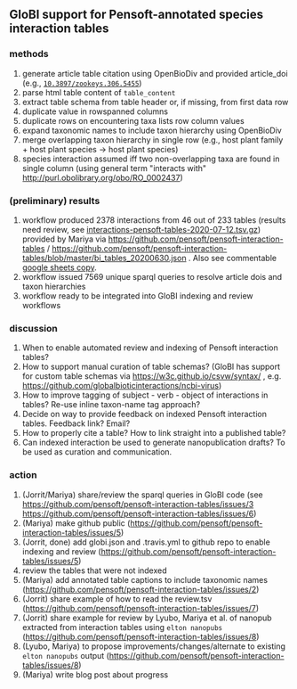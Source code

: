 
## GloBI support for Pensoft-annotated species interaction tables

### methods
1. generate article table citation using OpenBioDiv and provided article_doi (e.g., [```10.3897/zookeys.306.5455```](https://doi.org/10.3897/zookeys.306.5455))
1. parse html table content of ```table_content```
1. extract table schema from table header or, if missing, from first data row
1. duplicate value in rowspanned columns 
1. duplicate rows on encountering taxa lists row column values
1. expand taxonomic names to include taxon hierarchy using OpenBioDiv
1. merge overlapping taxon hierarchy in single row (e.g., host plant family + host plant species -> host plant species)
1. species interaction assumed iff two non-overlapping taxa are found in single column (using general term "interacts with" http://purl.obolibrary.org/obo/RO_0002437)

### (preliminary) results
1. workflow produced 2378 interactions from 46 out of 233 tables (results need review, see [interactions-pensoft-tables-2020-07-12.tsv.gz](interactions-pensoft-tables-2020-07-12.tsv.gz)) provided by Mariya via https://github.com/pensoft/pensoft-interaction-tables / https://github.com/pensoft/pensoft-interaction-tables/blob/master/bi_tables_20200630.json . Also see commentable [google sheets copy](https://docs.google.com/spreadsheets/d/1cXf_8WIgQzPDB0dxfHsiNZHw8Szprq2UB12R5_Qe1mk/edit?usp=sharing).
1. workflow issued 7569 unique sparql queries to resolve article dois and taxon hierarchies
1. workflow ready to be integrated into GloBI indexing and review workflows

### discussion
1. When to enable automated review and indexing of Pensoft interaction tables? 
2. How to support manual curation of table schemas? (GloBI has support for custom table schemas via https://w3c.github.io/csvw/syntax/ , e.g. https://github.com/globalbioticinteractions/ncbi-virus)
3. How to improve tagging of subject - verb - object of interactions in tables? Re-use inline taxon-name tag approach?
4. Decide on way to provide feedback on indexed Pensoft interaction tables. Feedback link? Email? 
5. How to properly cite a table? How to link straight into a published table? 
6. Can indexed interaction be used to generate nanopublication drafts? To be used as curation and communication. 

### action 

1. (Jorrit/Mariya) share/review the sparql queries in GloBI code (see https://github.com/pensoft/pensoft-interaction-tables/issues/3 https://github.com/pensoft/pensoft-interaction-tables/issues/6)
1. (Mariya) make github public (https://github.com/pensoft/pensoft-interaction-tables/issues/5)
1. (Jorrit, done) add globi.json and .travis.yml to github repo to enable indexing and review (https://github.com/pensoft/pensoft-interaction-tables/issues/5)
1. review the tables that were not indexed 
1. (Mariya) add annotated table captions to include taxonomic names (https://github.com/pensoft/pensoft-interaction-tables/issues/2)
1. (Jorrit) share example of how to read the review.tsv (https://github.com/pensoft/pensoft-interaction-tables/issues/7)
1. (Jorrit) share example for review by Lyubo, Mariya et al. of nanopub extracted from interaction tables using ```elton nanopubs``` (https://github.com/pensoft/pensoft-interaction-tables/issues/8)
1. (Lyubo, Mariya) to propose improvements/changes/alternate to existing ```elton nanopubs``` output  (https://github.com/pensoft/pensoft-interaction-tables/issues/8)
1. (Mariya) write blog post about progress
